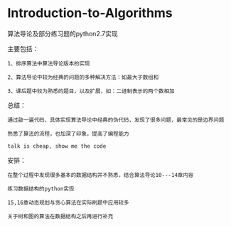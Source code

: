 # Introduction-to-Algorithms

算法导论及部分练习题的python2.7实现

主要包括：

    1、排序算法中算法导论版本的实现
    
    2、算法导论中较为经典的问题的多种解决方法：如最大子数组和
    
    3、课后题中较为熟悉的题目，以及扩展，如：二进制表示的两个数相加
    

总结：

    通过敲一遍代码，具体实现算法导论中经典的伪代码，发现了很多问题，最常见的是边界问题
    
    熟悉了算法的流程，也加深了印象，提高了编程能力
    
    talk is cheap, show me the code

安排：

    在整个过程中发现很多基本的数据结构并不熟悉，结合算法导论10---14章内容
    
    练习数据结构的python实现
    
    15,16章动态规划与贪心算法在实际刷题中应用较多
    
    关于树和图的算法在数据结构之后再进行补充
    
